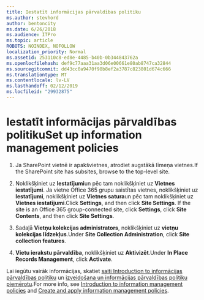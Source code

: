 ```yaml
---
title: Iestatīt informācijas pārvaldības politiku
ms.author: stevhord
author: bentoncity
ms.date: 6/26/2018
ms.audience: ITPro
ms.topic: article
ROBOTS: NOINDEX, NOFOLLOW
localization_priority: Normal
ms.assetid: 253110c8-ed8e-4485-b40b-0b344843762a
ms.openlocfilehash: def9c77aaa31aa3d06e00661e80ab8747ca32844
ms.sourcegitcommit: dd43cc0a9470f98b8ef2a3787c823801d674c666
ms.translationtype: MT
ms.contentlocale: lv-LV
ms.lasthandoff: 02/12/2019
ms.locfileid: "29932875"
---
```

# <a name="set-up-information-management-policies"></a><span data-ttu-id="22d28-102">Iestatīt informācijas pārvaldības politiku</span><span class="sxs-lookup"><span data-stu-id="22d28-102">Set up information management policies</span></span>

1. <span data-ttu-id="22d28-103">Ja SharePoint vietnē ir apakšvietnes, atrodiet augstākā līmeņa vietnes.</span><span class="sxs-lookup"><span data-stu-id="22d28-103">If the SharePoint site has subsites, browse to the top-level site.</span></span>
    
2. <span data-ttu-id="22d28-p101">Noklikšķiniet uz **Iestatījumi**un pēc tam noklikšķiniet uz **Vietnes iestatījumi**. Ja vietne Office 365 grupu saistītas vietnes, noklikšķiniet uz **Iestatījumi**, noklikšķiniet uz **Vietnes satura**un pēc tam noklikšķiniet uz **Vietnes iestatījumi**.</span><span class="sxs-lookup"><span data-stu-id="22d28-p101">Click **Settings**, and then click **Site Settings**. If the site is an Office 365 group-connected site, click **Settings**, click **Site Contents**, and then click **Site Settings**.</span></span>
    
3. <span data-ttu-id="22d28-106">Sadaļā **Vietņu kolekcijas administrators**, noklikšķiniet uz **vietņu kolekcijas līdzekļus**.</span><span class="sxs-lookup"><span data-stu-id="22d28-106">Under **Site Collection Administration**, click **Site collection features**.</span></span>
    
4. <span data-ttu-id="22d28-107">**Vietu ierakstu pārvaldība**, noklikšķiniet uz **Aktivizēt**.</span><span class="sxs-lookup"><span data-stu-id="22d28-107">Under **In Place Records Management**, click **Activate**.</span></span>
    
<span data-ttu-id="22d28-108">Lai iegūtu vairāk informācijas, skatiet [saiti Introduction to informācijas pārvaldības politiku](https://go.microsoft.com/fwlink/?linkid=404239) un [izveidošana un informācijas pārvaldības politiku piemērotu](https://go.microsoft.com/fwlink/?linkid=2003916).</span><span class="sxs-lookup"><span data-stu-id="22d28-108">For more info, see [Introduction to information management policies](https://go.microsoft.com/fwlink/?linkid=404239) and [Create and apply information management policies](https://go.microsoft.com/fwlink/?linkid=2003916).</span></span>
  

